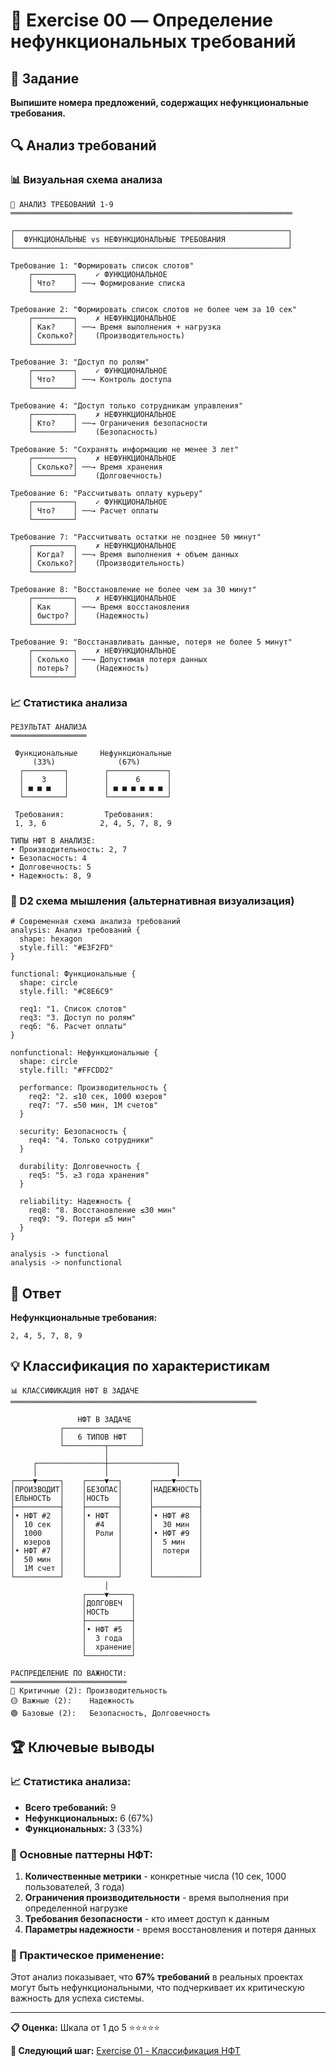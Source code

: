 # 🎯 Exercise 00 — Определение нефункциональных требований

<!--
Student: @https://edu.21-school.ru/profile/lunchlpr
Location: SKD SAMARKAND  
GitHub: https://github.com/wh0mever
![Levi Ackerman](https://external-content.duckduckgo.com/iu/?u=https%3A%2F%2Fc.tenor.com%2FHGPFeIo8looAAAAC%2Flevi-ackerman.gif&f=1&nofb=1&ipt=740d7fa033496bb69c29f0fdb0f6d2c01c9e8f9d2d092c25b0c1a31079cb9c3f)
-->

## 📝 Задание

**Выпишите номера предложений, содержащих нефункциональные требования.**

## 🔍 Анализ требований

### 📊 Визуальная схема анализа

```
🎯 АНАЛИЗ ТРЕБОВАНИЙ 1-9
═══════════════════════════════════════════════════════════════

┌─────────────────────────────────────────────────────────────┐
│  ФУНКЦИОНАЛЬНЫЕ vs НЕФУНКЦИОНАЛЬНЫЕ ТРЕБОВАНИЯ              │
└─────────────────────────────────────────────────────────────┘

Требование 1: "Формировать список слотов"
    ┌─────────┐    ✓ ФУНКЦИОНАЛЬНОЕ
    │ Что?    │ ──→ Формирование списка  
    └─────────┘

Требование 2: "Формировать список слотов не более чем за 10 сек"
    ┌─────────┐    ✗ НЕФУНКЦИОНАЛЬНОЕ  
    │ Как?    │ ──→ Время выполнения + нагрузка
    │ Сколько?│    (Производительность)
    └─────────┘

Требование 3: "Доступ по ролям"
    ┌─────────┐    ✓ ФУНКЦИОНАЛЬНОЕ
    │ Что?    │ ──→ Контроль доступа
    └─────────┘

Требование 4: "Доступ только сотрудникам управления"  
    ┌─────────┐    ✗ НЕФУНКЦИОНАЛЬНОЕ
    │ Кто?    │ ──→ Ограничения безопасности
    └─────────┘    (Безопасность)

Требование 5: "Сохранять информацию не менее 3 лет"
    ┌─────────┐    ✗ НЕФУНКЦИОНАЛЬНОЕ
    │ Сколько?│ ──→ Время хранения
    └─────────┘    (Долговечность)

Требование 6: "Рассчитывать оплату курьеру"
    ┌─────────┐    ✓ ФУНКЦИОНАЛЬНОЕ  
    │ Что?    │ ──→ Расчет оплаты
    └─────────┘

Требование 7: "Рассчитывать остатки не позднее 50 минут"
    ┌─────────┐    ✗ НЕФУНКЦИОНАЛЬНОЕ
    │ Когда?  │ ──→ Время выполнения + объем данных
    │ Сколько?│    (Производительность)
    └─────────┘

Требование 8: "Восстановление не более чем за 30 минут"
    ┌─────────┐    ✗ НЕФУНКЦИОНАЛЬНОЕ
    │ Как     │ ──→ Время восстановления
    │ быстро? │    (Надежность)
    └─────────┘

Требование 9: "Восстанавливать данные, потеря не более 5 минут"
    ┌─────────┐    ✗ НЕФУНКЦИОНАЛЬНОЕ
    │ Сколько │ ──→ Допустимая потеря данных  
    │ потерь? │    (Надежность)
    └─────────┘
```

### 📈 Статистика анализа

```
РЕЗУЛЬТАТ АНАЛИЗА
═════════════════
                    
 Функциональные     Нефункциональные
     (33%)              (67%)
  ┌─────────┐        ┌─────────────┐
  │    3    │        │      6      │
  │ ■ ■ ■   │        │ ■ ■ ■ ■ ■ ■ │  
  └─────────┘        └─────────────┘
  
 Требования:         Требования:
 1, 3, 6            2, 4, 5, 7, 8, 9

ТИПЫ НФТ В АНАЛИЗЕ:
• Производительность: 2, 7
• Безопасность: 4  
• Долговечность: 5
• Надежность: 8, 9
```

### 🧠 D2 схема мышления (альтернативная визуализация)

```d2
# Современная схема анализа требований
analysis: Анализ требований {
  shape: hexagon
  style.fill: "#E3F2FD"
}

functional: Функциональные {
  shape: circle
  style.fill: "#C8E6C9"
  
  req1: "1. Список слотов"
  req3: "3. Доступ по ролям" 
  req6: "6. Расчет оплаты"
}

nonfunctional: Нефункциональные {
  shape: circle  
  style.fill: "#FFCDD2"
  
  performance: Производительность {
    req2: "2. ≤10 сек, 1000 юзеров"
    req7: "7. ≤50 мин, 1М счетов"
  }
  
  security: Безопасность {
    req4: "4. Только сотрудники"
  }
  
  durability: Долговечность {
    req5: "5. ≥3 года хранения"
  }
  
  reliability: Надежность {
    req8: "8. Восстановление ≤30 мин"
    req9: "9. Потери ≤5 мин"
  }
}

analysis -> functional
analysis -> nonfunctional
```

## 🎯 Ответ

**Нефункциональные требования:**

```
2, 4, 5, 7, 8, 9
```

## 💡 Классификация по характеристикам

```
📊 КЛАССИФИКАЦИЯ НФТ В ЗАДАЧЕ
═══════════════════════════════════════════════════════

               НФТ В ЗАДАЧЕ
           ┌─────────────────┐
           │   6 ТИПОВ НФТ   │
           └─────────┬───────┘
                     │
     ┌───────────────┼───────────────┐
     │               │               │
┌────▼─────┐    ┌────▼──┐      ┌────▼─────┐
│ПРОИЗВОДИТ│    │БЕЗОПАС│      │НАДЕЖНОСТЬ│
│ЕЛЬНОСТЬ  │    │НОСТЬ  │      │          │
├──────────┤    ├───────┤      ├──────────┤
│• НФТ #2  │    │• НФТ  │      │• НФТ #8  │
│  10 сек  │    │  #4   │      │  30 мин  │
│  1000    │    │  Роли │      │• НФТ #9  │
│  юзеров  │    │       │      │  5 мин   │
│• НФТ #7  │    │       │      │  потери  │
│  50 мин  │    │       │      │          │
│  1М счет │    │       │      │          │
└──────────┘    └───────┘      └──────────┘
                     │
                ┌────▼─────┐
                │ДОЛГОВЕЧ  │
                │НОСТЬ     │
                ├──────────┤
                │• НФТ #5  │
                │  3 года  │
                │  хранение│
                └──────────┘

РАСПРЕДЕЛЕНИЕ ПО ВАЖНОСТИ:
══════════════════════════
🔴 Критичные (2): Производительность
🟡 Важные (2):    Надежность  
🟢 Базовые (2):   Безопасность, Долговечность
```

## 🏆 Ключевые выводы

### 📈 Статистика анализа:
- **Всего требований:** 9
- **Нефункциональных:** 6 (67%)
- **Функциональных:** 3 (33%)

### 🎨 Основные паттерны НФТ:

1. **Количественные метрики** - конкретные числа (10 сек, 1000 пользователей, 3 года)
2. **Ограничения производительности** - время выполнения при определенной нагрузке
3. **Требования безопасности** - кто имеет доступ к данным
4. **Параметры надежности** - время восстановления и потеря данных

### 🚀 Практическое применение:

Этот анализ показывает, что **67% требований** в реальных проектах могут быть нефункциональными, что подчеркивает их критическую важность для успеха системы.

---

**📋 Оценка:** Шкала от 1 до 5 ⭐⭐⭐⭐⭐

**🔄 Следующий шаг:** [Exercise 01 - Классификация НФТ](exercise_01.md) 
